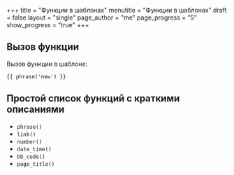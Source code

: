 +++
title = "Функции в шаблонах"
menutitle = "Функции в шаблонах"
draft = false
layout = "single"
page_author = "me"
page_progress = "5"
show_progress = "true"
+++

## Вызов функции

Вызов функции в шаблоне:

```html
{{ phrase('new') }}
```

## Простой список функций с краткими описаниями

- `phrase()`
- `link()`
- `number()`
- `date_time()`
- `bb_code()`
- `page_title()`
